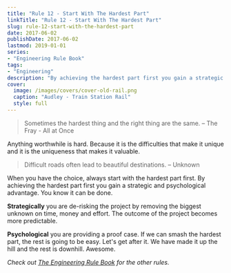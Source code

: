 ```yaml
---
title: "Rule 12 - Start With The Hardest Part"
linkTitle: "Rule 12 - Start With The Hardest Part"
slug: rule-12-start-with-the-hardest-part
date: 2017-06-02
publishDate: 2017-06-02
lastmod: 2019-01-01
series:
- "Engineering Rule Book"
tags: 
- "Engineering"
description: "By achieving the hardest part first you gain a strategic and psychological advantage."
cover:
  image: /images/covers/cover-old-rail.png
  caption: "Audley - Train Station Rail"
  style: full
---
```


> Sometimes the hardest thing and the right thing are the same. – The Fray - All at Once

Anything worthwhile is hard. Because it is the difficulties that make it unique and it is the uniqueness that makes it valuable.

> Difficult roads often lead to beautiful destinations. – Unknown

When you have the choice, always start with the hardest part first. By achieving the hardest part first you gain a strategic and psychological advantage. You know it can be done.

**Strategically** you are de-risking the project by removing the biggest unknown on time, money and effort. The outcome of the project becomes more predictable.

**Psychological** you are providing a proof case. If we can smash the hardest part, the rest is going to be easy. Let's get after it. We have made it up the hill and the rest is downhill. Awesome.

*Check out [The Engineering Rule Book](/engineering-rule-book/) for the other rules.*
